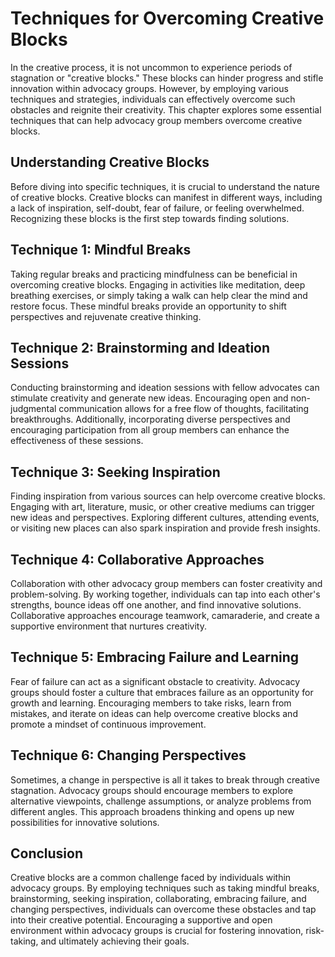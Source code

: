 Techniques for Overcoming Creative Blocks
==================================================



In the creative process, it is not uncommon to experience periods of stagnation or "creative blocks." These blocks can hinder progress and stifle innovation within advocacy groups. However, by employing various techniques and strategies, individuals can effectively overcome such obstacles and reignite their creativity. This chapter explores some essential techniques that can help advocacy group members overcome creative blocks.

Understanding Creative Blocks
-----------------------------

Before diving into specific techniques, it is crucial to understand the nature of creative blocks. Creative blocks can manifest in different ways, including a lack of inspiration, self-doubt, fear of failure, or feeling overwhelmed. Recognizing these blocks is the first step towards finding solutions.

Technique 1: Mindful Breaks
---------------------------

Taking regular breaks and practicing mindfulness can be beneficial in overcoming creative blocks. Engaging in activities like meditation, deep breathing exercises, or simply taking a walk can help clear the mind and restore focus. These mindful breaks provide an opportunity to shift perspectives and rejuvenate creative thinking.

Technique 2: Brainstorming and Ideation Sessions
------------------------------------------------

Conducting brainstorming and ideation sessions with fellow advocates can stimulate creativity and generate new ideas. Encouraging open and non-judgmental communication allows for a free flow of thoughts, facilitating breakthroughs. Additionally, incorporating diverse perspectives and encouraging participation from all group members can enhance the effectiveness of these sessions.

Technique 3: Seeking Inspiration
--------------------------------

Finding inspiration from various sources can help overcome creative blocks. Engaging with art, literature, music, or other creative mediums can trigger new ideas and perspectives. Exploring different cultures, attending events, or visiting new places can also spark inspiration and provide fresh insights.

Technique 4: Collaborative Approaches
-------------------------------------

Collaboration with other advocacy group members can foster creativity and problem-solving. By working together, individuals can tap into each other's strengths, bounce ideas off one another, and find innovative solutions. Collaborative approaches encourage teamwork, camaraderie, and create a supportive environment that nurtures creativity.

Technique 5: Embracing Failure and Learning
-------------------------------------------

Fear of failure can act as a significant obstacle to creativity. Advocacy groups should foster a culture that embraces failure as an opportunity for growth and learning. Encouraging members to take risks, learn from mistakes, and iterate on ideas can help overcome creative blocks and promote a mindset of continuous improvement.

Technique 6: Changing Perspectives
----------------------------------

Sometimes, a change in perspective is all it takes to break through creative stagnation. Advocacy groups should encourage members to explore alternative viewpoints, challenge assumptions, or analyze problems from different angles. This approach broadens thinking and opens up new possibilities for innovative solutions.

Conclusion
----------

Creative blocks are a common challenge faced by individuals within advocacy groups. By employing techniques such as taking mindful breaks, brainstorming, seeking inspiration, collaborating, embracing failure, and changing perspectives, individuals can overcome these obstacles and tap into their creative potential. Encouraging a supportive and open environment within advocacy groups is crucial for fostering innovation, risk-taking, and ultimately achieving their goals.
